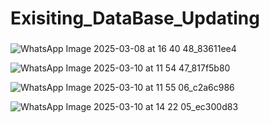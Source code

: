 # Exisiting_DataBase_Updating
### 


![WhatsApp Image 2025-03-08 at 16 40 48_83611ee4](https://github.com/user-attachments/assets/c65fdd15-11d7-423c-a196-9a1586c7ae75)


![WhatsApp Image 2025-03-10 at 11 54 47_817f5b80](https://github.com/user-attachments/assets/4e11625c-c45f-42eb-ad4b-92979d0e911b)


![WhatsApp Image 2025-03-10 at 11 55 06_c2a6c986](https://github.com/user-attachments/assets/71545463-74c6-4eb3-aac8-783a83da7b5f)


![WhatsApp Image 2025-03-10 at 14 22 05_ec300d83](https://github.com/user-attachments/assets/44b6e665-02c8-4242-af12-a3016f9bd5b5)






